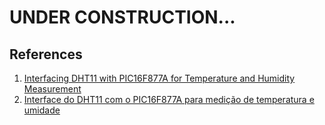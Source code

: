 # UNDER CONSTRUCTION...






## References

1. [Interfacing DHT11 with PIC16F877A for Temperature and Humidity Measurement](https://circuitdigest.com/microcontroller-projects/interfacing-dht11-sensor-with-pic16f877a-microcontroller)
2. [Interface do DHT11 com o PIC16F877A para medição de temperatura e umidade](https://capsistema.com.br/index.php/2022/01/02/interface-do-dht11-com-o-pic16f877a-para-medicao-de-temperatura-e-umidade/)

